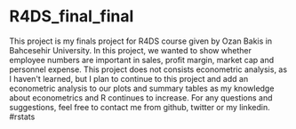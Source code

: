 # R4DS_final_final
This project is my finals project for R4DS course given by Ozan Bakis in Bahcesehir University. In this project, we wanted to show whether employee numbers are important in sales, profit margin, market cap and personnel expense. This project does not consists econometric analysis, as I haven't learned, but I plan to continue to this project and add an econometric analysis to our plots and summary tables as my knowledge about econometrics and R continues to increase. For any questions and suggestions, feel free to contact me from github, twitter or my linkedin. #rstats
